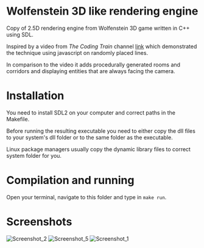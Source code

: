 # Wolfenstein 3D like rendering engine 
Copy of 2.5D rendering engine from Wolfenstein 3D game written in C++ using SDL.

Inspired by a video from *The Coding Train* channel [link](https://www.youtube.com/watch?v=vYgIKn7iDH8) which demonstrated the technique using javascript on randomly placed lines.

In comparison to the video it adds procedurally generated rooms and corridors and displaying entities that are always facing the camera.

# Installation
You need to install SDL2 on your computer and correct paths in the Makefile.

Before running the resulting executable you need to either copy the dll files to your system's dll folder or to the same folder as the executable.

Linux package managers usually copy the dynamic library files to correct system folder for you.

# Compilation and running
Open your terminal, navigate to this folder and type in `make run`.

# Screenshots
![Screenshot_2](https://user-images.githubusercontent.com/16499460/89737107-de5b3b00-da6e-11ea-8a51-0ad2845d1d51.png)
![Screenshot_5](https://user-images.githubusercontent.com/16499460/89737109-def3d180-da6e-11ea-8688-a1ffce4fcb35.png)
![Screenshot_1](https://user-images.githubusercontent.com/16499460/89737110-df8c6800-da6e-11ea-91f3-020a53cbb8c7.png)
